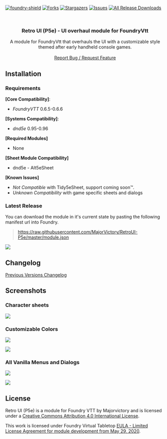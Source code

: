 [![foundry-shield]][foundry-url]
[![Forks][forks-shield]][forks-url]
[![Stargazers][stars-shield]][stars-url]
[![Issues][issues-shield]][issues-url]
[![All Release Downloads](https://img.shields.io/github/downloads/MajorVictory/RetroUI-P5e/total.svg)]()

<br />
<p align="center">
  <h3 align="center">Retro UI (P5e) - UI overhaul module for FoundryVtt</h3>
  <p align="center">
    A module for FoundryVtt that overhauls the UI with a customizable style themed after early handheld console games.
    <br />
    <br />
    <a href="https://github.com/MajorVictory/RetroUI-P5e/issues">Report Bug / Request Feature</a>
  </p>
</p>

## Installation

### Requirements

**[Core Compatibility]**:
 * *FoundryVTT* 0.6.5-0.6.6  

**[Systems Compatibility]**:
 * *dnd5e* 0.95-0.96

**[Required Modules]**
 * None

**[Sheet Module Compatibility]**
 * dnd5e - Alt5eSheet

**[Known Issues]**
 * *Not Compatible* with Tidy5eSheet, support coming soon™.
 * *Unknown Compatibility* with game specific sheets and dialogs

### Latest Release

You can download the module in it's current state by pasting the following manifest url into Foundry.

> https://raw.githubusercontent.com/MajorVictory/RetroUI-P5e/master/module.json

![](readme/Install-7-31-2020.png)

## Changelog

[Previous Versions Changelog](CHANGELOG.md)

## Screenshots 

### Character sheets

![](readme/Sheets-9-4-2020.png)

### Customizable Colors

![](readme/Customize-9-4-2020.png)

![](readme/Controldex-9-3-2020.png)

### All Vanilla Menus and Dialogs 

![](readme/Overview-9-4-2020.png)

![](readme/Chat-9-4-2020.png)

## License

Retro UI (P5e) is a module for Foundry VTT by Majorvictory and is licensed under a [Creative Commons Attribution 4.0 International License](http://creativecommons.org/licenses/by/4.0/).

This work is licensed under Foundry Virtual Tabletop [EULA - Limited License Agreement for module development from May 29, 2020](https://foundryvtt.com/article/license/).

[foundry-shield]: https://img.shields.io/badge/Foundry-v0.6.6-informational
[foundry-url]: https://foundryvtt.com/
[forks-shield]: https://img.shields.io/github/forks/MajorVictory/RetroUI-P5e.svg?style=flat-square
[forks-url]: https://github.com/MajorVictory/RetroUI-P5e/network/members
[stars-shield]: https://img.shields.io/github/stars/MajorVictory/RetroUI-P5e.svg?style=flat-square
[stars-url]: https://github.com/MajorVictory/RetroUI-P5e/stargazers
[issues-shield]: https://img.shields.io/github/issues/MajorVictory/RetroUI-P5e.svg?style=flat-square
[issues-url]: https://github.com/MajorVictory/RetroUI-P5e/issues